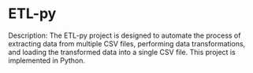 # ETL-py
Description:
The ETL-py project is designed to automate the process of extracting data from multiple CSV files, performing data transformations, and loading the transformed data into a single CSV file. This project is implemented in Python.
